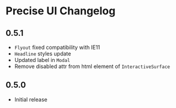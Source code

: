 # Precise UI Changelog

## 0.5.1

- `Flyout` fixed compatibility with IE11
- `Headline` styles update
- Updated label in `Modal`
- Remove disabled attr from html element of `InteractiveSurface`

## 0.5.0

- Initial release
